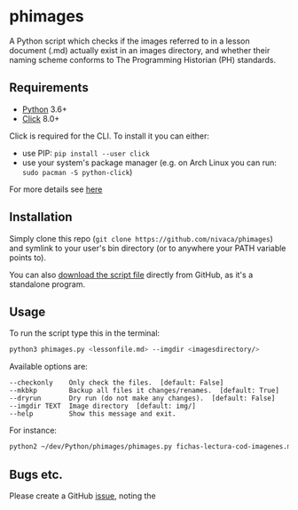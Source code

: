 # phimages

A Python script which checks if the images referred to in a lesson document (.md) actually exist in an images directory, and whether their naming scheme conforms to The Programming Historian (PH) standards.

## Requirements

- [Python](https://www.python.org/) 3.6+
- [Click](https://click.palletsprojects.com) 8.0+

Click is required for the CLI. To install it you can either:

- use PIP: `pip install --user click`
- use your system's package manager (e.g. on Arch Linux you can run: `sudo pacman -S python-click`)

For more details see [here](https://click.palletsprojects.com/en/8.0.x/quickstart/)

## Installation

Simply clone this repo (`git clone https://github.com/nivaca/phimages`) and symlink to your user's bin directory (or to anywhere your PATH variable points to).

You can also [download the script file](https://raw.githubusercontent.com/nivaca/phimages/main/phimages.py) directly from GitHub, as it's a standalone program.


## Usage

To run the script type this in the terminal:

```sh
python3 phimages.py <lessonfile.md> --imgdir <imagesdirectory/>
```

Available options are:

```
--checkonly    Only check the files.  [default: False]
--mkbkp        Backup all files it changes/renames.  [default: True]
--dryrun       Dry run (do not make any changes).  [default: False]
--imgdir TEXT  Image directory  [default: img/]
--help         Show this message and exit.
```

For instance:

```sh
python2 ~/dev/Python/phimages/phimages.py fichas-lectura-cod-imagenes.md --imgdir ~/editions/PH/ph-submissions/images/fichas-zotero --dryrun
```


## Bugs etc.

Please create a GitHub [issue](https://github.com/nivaca/phimages/issues), noting the